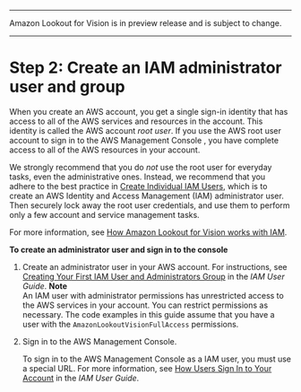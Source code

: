 --------

Amazon Lookout for Vision is in preview release and is subject to change\.

--------

# Step 2: Create an IAM administrator user and group<a name="su-account-user"></a>

When you create an AWS account, you get a single sign\-in identity that has access to all of the AWS services and resources in the account\. This identity is called the AWS account *root user*\. If you use the AWS root user account to sign in to the AWS Management Console , you have complete access to all of the AWS resources in your account\. 

We strongly recommend that you do *not* use the root user for everyday tasks, even the administrative ones\. Instead, we recommend that you adhere to the best practice in [Create Individual IAM Users](https://docs.aws.amazon.com/IAM/latest/UserGuide/best-practices.html#create-iam-users), which is to create an AWS Identity and Access Management \(IAM\) administrator user\. Then securely lock away the root user credentials, and use them to perform only a few account and service management tasks\. 

For more information, see [How Amazon Lookout for Vision works with IAM](security_iam_service-with-iam.md)\.

**To create an administrator user and sign in to the console**

1. Create an administrator user in your AWS account\. For instructions, see [Creating Your First IAM User and Administrators Group](https://docs.aws.amazon.com/IAM/latest/UserGuide/getting-started_create-admin-group.html) in the *IAM User Guide*\.
**Note**  
An IAM user with administrator permissions has unrestricted access to the AWS services in your account\. You can restrict permissions as necessary\. The code examples in this guide assume that you have a user with the `AmazonLookoutVisionFullAccess` permissions\. 

1. Sign in to the AWS Management Console\. 

   To sign in to the AWS Management Console as a IAM user, you must use a special URL\. For more information, see [How Users Sign In to Your Account](https://docs.aws.amazon.com/IAM/latest/UserGuide/getting-started_how-users-sign-in.html) in the *IAM User Guide*\.